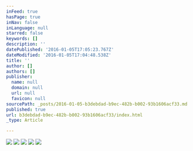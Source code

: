 ```yaml
---
inFeed: true
hasPage: true
inNav: false
inLanguage: null
starred: false
keywords: []
description: ''
datePublished: '2016-01-05T17:05:23.767Z'
dateModified: '2016-01-05T17:04:48.538Z'
title: ''
author: []
authors: []
publisher:
  name: null
  domain: null
  url: null
  favicon: null
sourcePath: _posts/2016-01-05-b3debdad-b9ec-482b-b002-93b1606acf33.md
published: true
url: b3debdad-b9ec-482b-b002-93b1606acf33/index.html
_type: Article

---
```

![](https://the-grid-user-content.s3-us-west-2.amazonaws.com/304c2d18-fd70-41c0-9a98-8241289a64cd.jpg)
![](https://the-grid-user-content.s3-us-west-2.amazonaws.com/4e55ffa5-9a2c-4d79-ad6c-d0a2d8a4fb25.jpg)
![](https://the-grid-user-content.s3-us-west-2.amazonaws.com/b3974beb-b508-4c85-bd0a-10152a71bebb.jpg)
![](https://the-grid-user-content.s3-us-west-2.amazonaws.com/a7a6d9f2-023a-4a54-beb6-4481e6370cea.jpg)
![](https://the-grid-user-content.s3-us-west-2.amazonaws.com/8d64dd13-4bac-4e4b-99d5-6c954f808405.jpg)